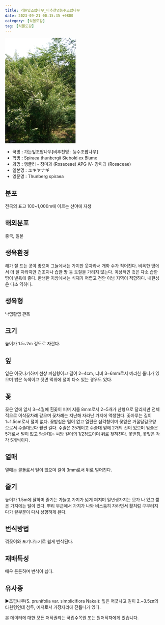 ```yaml
---
title: 가는잎조팝나무_비추천명능수조팝나무
date: 2023-09-21 00:15:35 +0800
category: [식물도감]
tag: [식물도감]
---
```




![가는잎조팝나무[비추천명 : 능수조팝나무]](/assets/img/fileUpload/plants/basic/Rosaceae/Spiraea/17109/17109_5_th2.JPG)
- 국명 : 가는잎조팝나무[비추천명 : 능수조팝나무]
- 학명 : Spiraea thunbergii Siebold ex Blume
- 과명 : 앵글러 - 장미과 (Rosaceae) APG Ⅳ- 장미과 (Rosaceae)
- 일본명 : ユキヤナギ
- 영문명 : Thunberg spiraea


## 분포
전국의 표고 100~1,000m에 이르는 산야에 자생
## 해외분포
중국, 일본
## 생육환경
해가 잘 드는 곳이 좋으며 그늘에서는 가지만 웃자라서 개화 수가 적어진다. 비옥한 땅에서 더 잘 자라지만 건조지나 습한 땅 등 토질을 가리지 않는다. 이상적인 것은 다소 습한 땅이 발육에 좋다. 한냉한 지방에서는 식재가 어렵고 천안 이남 지역이 적합하다. 내한성은 다소 약하다.
## 생육형
낙엽활엽 관목
## 크기
높이가 1.5~2m 정도로 자란다.
## 잎
잎은 어긋나기하며 선상 피침형이고 길이 2~4cm, 너비 3~6mm로서 예리한 톱니가 있으며 밝은 녹색이고 뒷면 맥위에 털이 다소 있는 경우도 있다.
## 꽃
꽃은 잎에 앞서 3~4월에 흰꽃이 피며 지름 8mm로서 2~5개가 산형으로 달리지만 전체적으로 이삭꽃차례 같으며 꽃차례는 지난해 자라난 가지에 액생한다. 꽃자루는 길이 1~1.5cm로서 털이 없다. 꽃받침은 털이 없고 열편은 삼각형이며 꽃잎은 거꿀달걀모양으로서 수술대보다 훨씬 길다. 수술은 25개이고 수술대 밑에 2개의 선이 있으며 암술은 5개로서 털이 없고 암술대는 씨방 길이의 1/2정도이며 뒤로 젖혀진다. 꽃받침, 꽃잎은 각각 5개씩이다.
## 열매
열매는 골돌로서 털이 없으며 길이 3mm로서 뒤로 벌어진다.
## 줄기
높이가 1.5m에 달하며 줄기는 가늘고 가지가 넓게 퍼지며 일년생가지는 모가 나 있고 짧은 가지에는 털이 있다. 뿌리 부근에서 가지가 나와 비스듬히 자라면서 활처럼 구부러지다가 끝부분이 다시 상향하게 된다.
## 번식방법
꺾꽂이와 포기나누기로 쉽게 번식된다.
## 재배특성
매우 튼튼하며 번식이 쉽다.
## 유사종
▶조팝나무(S. prunifolia var. simpliciflora Nakai): 잎은 어긋나고 길이 2.~3.5㎝의 타원형인데 첨두, 예저로서 가장자리에 잔톱니가 있다.






본 데이터에 대한 모든 저작권리는 국립수목원 또는 원저작자에게 있습니다.
